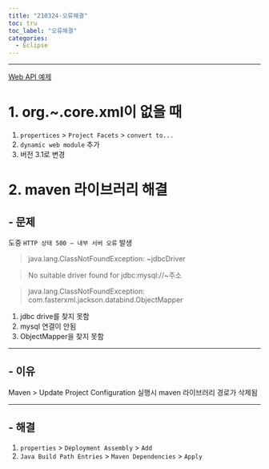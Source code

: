 ```yaml
---
title: "210324-오류해결"
toc: tru
toc_label: "오류해결"
categories:
  - Eclipse
---
```



---



[Web API 예제](https://no-025.github.io/maven/jdbc/api/boostcourse9/)


# 1. org.~.core.xml이 없을 때

1. `propertices` > `Project Facets` >  `convert to...`
2. `dynamic web module` 추가
3. 버전 3.1로 변경


# 2. maven 라이브러리 해결

## - 문제

 도중 `HTTP 상태 500 – 내부 서버 오류` 발생

> java.lang.ClassNotFoundException: ~jdbcDriver

> No suitable driver found for jdbc:mysql://~주소

> java.lang.ClassNotFoundException: com.fasterxml.jackson.databind.ObjectMapper

1. jdbc drive를 찾지 못함
2. mysql 연결이 안됨
3. ObjectMapper을 찾지 못함

---

## - 이유

Maven > Update Project Configuration 실행시 maven 라이브러리 경로가 삭제됨

---

## - 해결

1. `properties` >  `Deployment Assembly` > `Add`
2. `Java Build Path Entries` > `Maven Dependencies` > `Apply`



